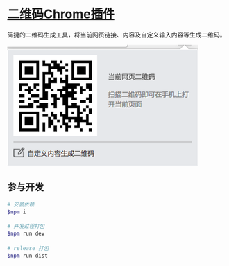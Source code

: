 # [二维码Chrome插件](https://chrome.google.com/webstore/detail/jr-qr/efgpdlpahaaoimppgenfinecaaiebeai)

简捷的二维码生成工具，将当前网页链接、内容及自定义输入内容等生成二维码。

![](https://raw.githubusercontent.com/diamont1001/chrome-extensions-qr/master/resource/440x280.png)

## 参与开发

```bash
# 安装依赖
$npm i

# 开发过程打包
$npm run dev

# release 打包
$npm run dist
```
